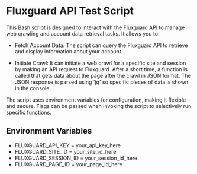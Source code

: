 # Fluxguard API Test Script

This Bash script is designed to interact with the Fluxguard API to manage web crawling and account data retrieval tasks. It allows you to:

- Fetch Account Data: The script can query the Fluxguard API to retrieve and display information about your account.

- Initiate Crawl: It can initiate a web crawl for a specific site and session by making an API request to Fluxguard. After a short time, a function is called that gets data about the page after the crawl in JSON format. The JSON response is parsed using 'jq' so specific pieces of data is shown in the console.

The script uses environment variables for configuration, making it flexible and secure. Flags can be passed when invoking the script to selectively run specific functions.

## Environment Variables

- FLUXGUARD_API_KEY = your_api_key_here
- FLUXGUARD_SITE_ID = your_site_id_here
- FLUXGUARD_SESSION_ID = your_session_id_here
- FLUXGUARD_PAGE_ID = your_page_id_here